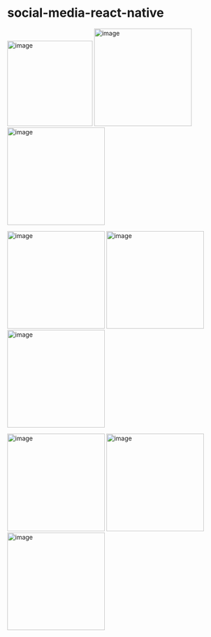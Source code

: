 # social-media-react-native
<p float="left">
<img width="195" alt="image" src="https://user-images.githubusercontent.com/74422938/225988959-f1b9e415-f9db-4a06-b2dd-673821c282b2.jpeg">
<img width="223" alt="image" src="https://user-images.githubusercontent.com/74422938/225982180-d8c5fc48-72a8-4df4-b9b0-3524cf8063d4.png">
<img width="223" alt="image" src="https://user-images.githubusercontent.com/74422938/225982138-3cc92906-9555-44e9-b8c7-c672c1b35e82.png">
</p>
<p float="left">
<img width="223" alt="image" src="https://user-images.githubusercontent.com/74422938/225982098-322d0b4a-3735-4883-a85d-b3b2be1ccee7.png">
<img width="223" alt="image" src="https://user-images.githubusercontent.com/74422938/225982056-d9185157-d95d-4b56-9a55-0d71925ec286.png">
<img width="223" alt="image" src="https://user-images.githubusercontent.com/74422938/225982010-f7688203-0e43-4374-9554-a5ec0af882e2.png">
</p>
<p float="left">
<img width="223" alt="image" src="https://user-images.githubusercontent.com/74422938/225981962-fc771817-8da0-48fe-8f11-f1a1a24c886c.png">
<img width="223" alt="image" src="https://user-images.githubusercontent.com/74422938/225981917-e4e89c99-8c65-422b-91a8-bf45d487e96d.png">
<img width="223" alt="image" src="https://user-images.githubusercontent.com/74422938/225981770-a1365cb6-a393-4755-9aa2-a87126ae401f.png">
</p>
